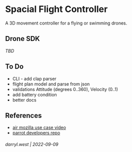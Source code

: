 # Spacial Flight Controller

A 3D movement controller for a flying or swimming drones.

## Drone SDK

_TBD_

## To Do

* CLI - add clap parser
* flight plan model and parse from json
* validations Attitude (degrees 0..360), Velocity (0..1)
* add battery condition
* better docs

## References

* [air mozilla use case video](https://www.youtube.com/watch?v=i3S7Wa3MuUY)
* [parrot developers repo](https://github.com/Parrot-Developers) 

###### darryl.west | 2022-09-09

